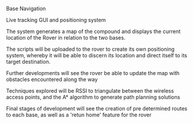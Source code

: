 Base Navigation

Live tracking GUI and positioning system

The system generates a map of the compound and displays the current location of the Rover in relation to the two bases.

The scripts will be uploaded to the rover to create its own positioning system, whereby it will be able to  discern its location and direct itself to its target destination.

Further developments will see the rover be able to update the map with obstacles encountered along the way

Techniques explored will be RSSI to triangulate between the wireless access points, and the A* algorithm to generate path planning solutions

Final stages of development will see the creation of pre determined routes to each base, as well as a 'retun home' feature for the rover
